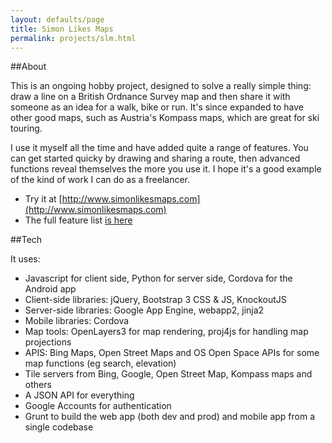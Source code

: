 ```yaml
---
layout: defaults/page
title: Simon Likes Maps
permalink: projects/slm.html
---
```


##About

This is an ongoing hobby project, designed to solve a really simple thing: draw  a line on a British Ordnance Survey map and then share it with someone as an  idea for a walk, bike or run. It's since expanded to have other good maps, such as Austria's Kompass maps, which are great for ski touring.

I use it myself all the time and have added quite a range of features. You can get started quicky by drawing and sharing a route, then advanced functions reveal themselves the more you use it. I hope it's a good example of the kind of work I can do as a freelancer.

- Try it at [http://www.simonlikesmaps.com](http://www.simonlikesmaps.com)
- The full feature list [is here](http://www.simonlikesmaps.com/maps#view=HelpView/tab=tab-here)

##Tech

It uses:

- Javascript for client side, Python for server side, Cordova for the Android app
- Client-side libraries: jQuery, Bootstrap 3 CSS & JS, KnockoutJS
- Server-side libraries: Google App Engine, webapp2, jinja2
- Mobile libraries: Cordova
- Map tools: OpenLayers3 for map rendering, proj4js for handling map projections
- APIS: Bing Maps, Open Street Maps and OS Open Space APIs for some map functions (eg search, elevation)
- Tile servers from Bing, Google, Open Street Map, Kompass maps and others
- A JSON API for everything
- Google Accounts for authentication
- Grunt to build the web app (both dev and prod) and mobile app from a single codebase

